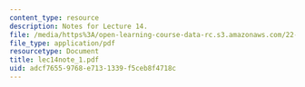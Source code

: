 ```yaml
---
content_type: resource
description: Notes for Lecture 14.
file: /media/https%3A/open-learning-course-data-rc.s3.amazonaws.com/22-812j-managing-nuclear-technology-spring-2004/adcf76559768e7131339f5ceb8f4718c_lec14note_1.pdf
file_type: application/pdf
resourcetype: Document
title: lec14note_1.pdf
uid: adcf7655-9768-e713-1339-f5ceb8f4718c
---
```

